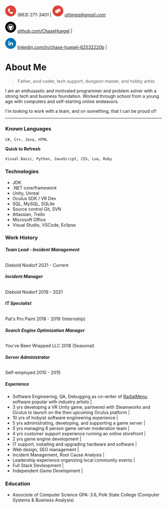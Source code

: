 ![phone](call.png) *(863) 271-3401* | ![email](mail.png) *ultimga@gmail.com*

![github](github.png) [github.com/ChaseHuegel](https://github.com/ChaseHuegel) |

![linkin](linkedin.png) [linkedin.com/in/chase-huegel-62532220b](https://www.linkedin.com/in/chase-huegel-62532220b/) |

# About Me
> Father, avid coder, tech support, dungeon master, and hobby artist.

I am an enthusastic and motivated programmer and problem solver with a strong tech and business foundation. Worked through school from a young age with computers and self-starting online endeavors.

I'm looking to work with a team, and on something, that I can be proud of!

* * *

### Known Languages

```
C#, C++, Java, HTML
```

**Quick to Refresh**

```Visual Basic, Python, JavaScript, CSS, Lua, Ruby```

### Technologies

* JDK
* .NET core/framework
* Unity, Unreal
* Oculus SDK / VR Dev
* SQL, MySQL, SQLite
* Source control Git, SVN
* Atlassian, Trello
* Microsoft Office
* Visual Studio, VSCode, Eclipse

### Work History

###### **Team Lead - Incident Management**
Diebold Nixdorf 2021 - Current

###### **Incident Manager**
Diebold Nixdorf 2019 - 2021

###### **IT Specialist**
Pat's Pro Paint 2018 - 2019 (Internship)

###### **Search Engine Optimization Manager**
You've Been Wrapped LLC 2018 (Seasonal)

###### **Server Administrator**
Self-employed 2010 - 2015

##### Experience

* Software Engineering, QA, Debugging as co-writer of [RadialMenu](http://radialmenu.weebly.com/) software popular with industry artists |
* 3 yrs developing a VR Unity game, partnered with Steamworks and Oculus to launch on the then upcoming Oculus platform |
* 10 yrs of hobyist software engineering experience |
* 5 yrs administrating, developing, and supporting a game server |
* 5 yrs managing 6 person game server moderation team |
* 4 yrs customer support experience running an online storefront |
* 2 yrs game engine development |
* IT support, installing and upgrading hardware and software |
* Web design, SEO management |
* Incident Management, Root Cause Analysis |
* Leadership experience organizing local community events |
* Full Stack Devleopment |
* Independent Game Development |

### Education
* Associote of Computer Science GPA: 3.6, Polk State College (Computer Systems & Business Analysis)
